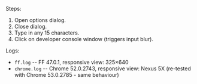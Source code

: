 Steps:
 
1. Open options dialog.
2. Close dialog.
3. Type in any 15 characters.
4. Click on developer console window (triggers input blur).

Logs:
* `ff.log` -- FF 47.0.1, responsive view: 325×640
* `chrome.log` -- Chrome 52.0.2743, responsive view: Nexus 5X
(re-tested with Chrome 53.0.2785 - same behaviour)
